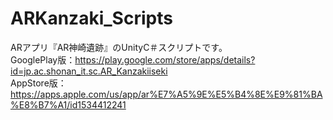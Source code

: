 # ARKanzaki_Scripts
ARアプリ『AR神崎遺跡』のUnityC＃スクリプトです。  
GooglePlay版：https://play.google.com/store/apps/details?id=jp.ac.shonan_it.sc.AR_Kanzakiiseki  
AppStore版：https://apps.apple.com/us/app/ar%E7%A5%9E%E5%B4%8E%E9%81%BA%E8%B7%A1/id1534412241

